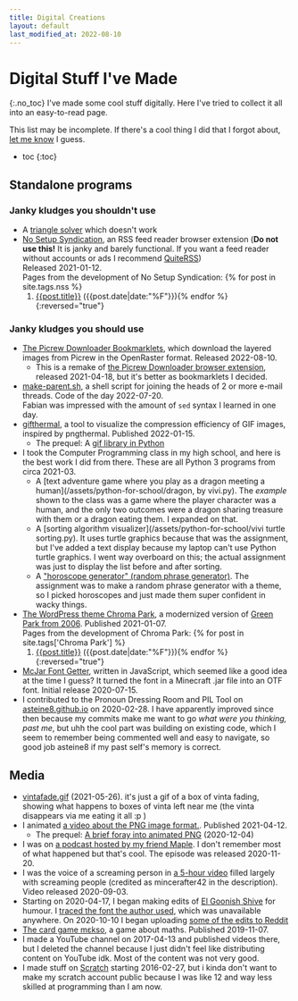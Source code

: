 ```yaml
---
title: Digital Creations
layout: default
last_modified_at: 2022-08-10
---
```

# Digital Stuff I've Made
{:.no_toc}
I've made some cool stuff digitally. Here I've tried to collect it all into an easy-to-read page.

This list may be incomplete. If there's a cool thing I did that I forgot about, [let me know](/contact) I guess.

* toc
{:toc}

## Standalone programs
### Janky kludges you shouldn't use
- A [triangle solver](/2021/02/18/triangle-solver) which doesn't work
- [No Setup Syndication](https://github.com/mincerafter42/no-setup-syndication), an RSS feed reader browser extension (**Do not use this!** It is janky and barely functional. If you want a feed reader without accounts or ads I recommend [QuiteRSS](https://quiterss.org))  
  Released 2021-01-12.  
  Pages from the development of No Setup Syndication:
  {% for post in site.tags.nss %}
  1. <a href="{{post.url}}">{{post.title}}</a> ({{post.date|date:"%F"}}){% endfor %}
  {:reversed="true"}

### Janky kludges you should use
- [The Picrew Downloader Bookmarklets](/picrew-download-bookmarklet/), which download the layered images from Picrew in the OpenRaster format. Released 2022-08-10.
  - This is a remake of [the Picrew Downloader browser extension](https://github.com/mincerafter42/picrew-downloader), released 2021-04-18, but it's better as bookmarklets I decided.
- [make-parent.sh](/assets/make-parent.sh), a shell script for joining the heads of 2 or more e-mail threads. Code of the day 2022-07-20.  
  Fabian was impressed with the amount of `sed` syntax I learned in one day.
- [gifthermal](/2022/01/15/gifthermal.c), a tool to visualize the compression efficiency of GIF images, inspired by pngthermal. Published 2022-01-15.
  - The prequel: A [gif library in Python](/2021/11/04-gif-library-or-whatever)
- I took the Computer Programming class in my high school, and here is the best work I did from there. These are all Python 3 programs from circa 2021-03.
  - A [text adventure game where you play as a dragon meeting a human](/assets/python-for-school/dragon, by vivi.py). The _example_ shown to the class was a game where the player character was a human, and the only two outcomes were a dragon sharing treasure with them or a dragon eating them. I expanded on that.
  - A [sorting algorithm visualizer](/assets/python-for-school/vivi turtle sorting.py). It uses turtle graphics because that was the assignment, but I've added a text display because my laptop can't use Python turtle graphics. I went way overboard on this; the actual assignment was just to display the list before and after sorting.
  - A ["horoscope generator" (random phrase generator)](/assets/python-for-school/horoscope_Viatrix.py). The assignment was to make a random phrase generator with a theme, so I picked horoscopes and just made them super confident in wacky things.
- [The WordPress theme Chroma Park](https://wordpress.org/themes/chroma-park/), a modernized version of [Green Park from 2006](https://cordobo.com/free-wordpress-templates/cordobo-green-park/). Published 2021-01-07.  
  Pages from the development of Chroma Park:
  {% for post in site.tags['Chroma Park'] %}
  1. <a href="{{post.url}}">{{post.title}}</a> ({{post.date|date:"%F"}}){% endfor %}
  {:reversed="true"}
- [McJar Font Getter](https://github.com/mincerafter42/mcjarfontgetter), written in JavaScript, which seemed like a good idea at the time I guess? It turned the font in a Minecraft .jar file into an OTF font. Initial release 2020-07-15.
- I contributed to the Pronoun Dressing Room and PIL Tool on [asteine8.github.io](https://asteine8.github.io/) on 2020-02-28. I have apparently improved since then because my commits make me want to go *what were you thinking, past me*, but uhh the cool part was building on existing code, which I seem to remember being commented well and easy to navigate, so good job asteine8 if my past self's memory is correct.

## Media
- [vintafade.gif](/assets/vintafade.gif) (2021-05-26). it's just a gif of a box of vinta fading, showing what happens to boxes of vinta left near me (the vinta disappears via me eating it all :p )
- I animated [a video about the PNG image format.](/2021/04/12/png). Published 2021-04-12.
  - The prequel: [A brief foray into animated PNG](/2020/12/04/a-brief-foray-into-animated-png) (2020-12-04)
- I was on [a podcast hosted by my friend Maple](https://anchor.fm/maplestrip/episodes/Not-a-Date-at-the-Magic-Comic-Book-Shop-w-Viatrix-emq1ll). I don't remember most of what happened but that's cool. The episode was released 2020-11-20.
- I was the voice of a screaming person in [a 5-hour video](https://youtu.be/F_nL5d9lxJU) filled largely with screaming people (credited as mincerafter42 in the description). Video released 2020-09-03.
- Starting on 2020-04-17, I began making edits of [El Goonish Shive](https://egscomics.com) for humour. I [traced the font the author used](/2021/04/03/legs-font), which was unavailable anywhere. On 2020-10-10 I began uploading [some of the edits to Reddit](https://i.reddit.com/search?q=author:mincerafter42+subreddit:elgoonishshiveedits)
- [The card game mɛkso](/2020/10/24/mekso), a game about maths. Published 2019-11-07.
- I made a YouTube channel on 2017-04-13 and published videos there, but I deleted the channel because I just didn't feel like distributing content on YouTube idk. Most of the content was not very good.
- I made stuff on [Scratch](https://scratch.mit.edu) starting 2016-02-27, but i kinda don't want to make my scratch account public because I was like 12 and way less skilled at programming than I am now.

